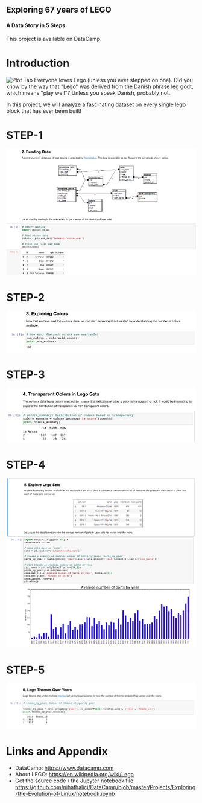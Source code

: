 ## Exploring 67 years of LEGO
#### A Data Story in 5 Steps

This project is available on DataCamp.

Introduction
========================================================

![Plot Tab](https://upload.wikimedia.org/wikipedia/commons/thumb/2/24/LEGO_logo.svg/240px-LEGO_logo.svg.png) 
Everyone loves Lego (unless you ever stepped on one). Did you know by the way that "Lego" was derived from the Danish phrase leg godt, which means "play well"? Unless you speak Danish, probably not.

In this project, we will analyze a fascinating dataset on every single lego block that has ever been built!

STEP-1
========================================================
![Plot Tab](https://github.com/nihathalici/DataCamp/blob/master/Projects/Exploring-67-years-of-LEGO/img/1.png)


STEP-2
========================================================
![Plot Tab](https://github.com/nihathalici/DataCamp/blob/master/Projects/Exploring-67-years-of-LEGO/img/2.png)



STEP-3
========================================================
![Plot Tab](https://github.com/nihathalici/DataCamp/blob/master/Projects/Exploring-67-years-of-LEGO/img/3.png)


STEP-4
========================================================
![Plot Tab](https://github.com/nihathalici/DataCamp/blob/master/Projects/Exploring-67-years-of-LEGO/img/4.png)

STEP-5
========================================================
![Plot Tab](https://github.com/nihathalici/DataCamp/blob/master/Projects/Exploring-67-years-of-LEGO/img/5.png)



Links and Appendix
========================================================

- DataCamp: https://www.datacamp.com
- About LEGO: https://en.wikipedia.org/wiki/Lego
- Get the source code / the Jupyter notebook file: https://github.com/nihathalici/DataCamp/blob/master/Projects/Exploring-the-Evolution-of-Linux/notebook.ipynb
